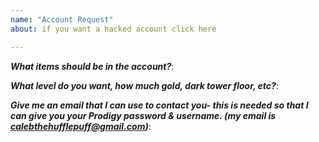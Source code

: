 ```yaml
---
name: "Account Request"
about: if you want a hacked account click here

---
```


***What items should be in the account?***:

***What level do you want, how much gold, dark tower floor, etc?***:

***Give me an email that I can use to contact you- this is needed so that I can give you your Prodigy password & username. (my email is calebthehufflepuff@gmail.com)***:
